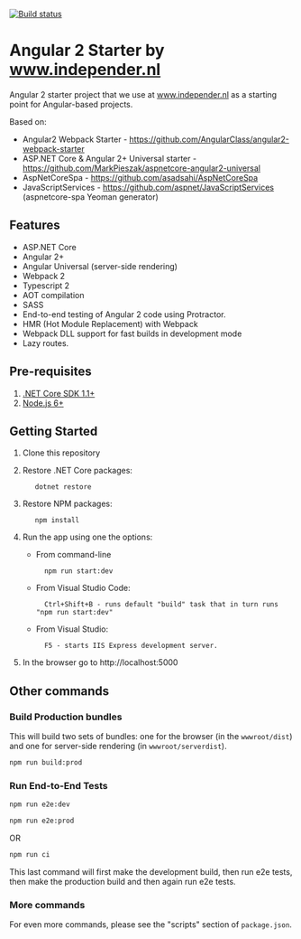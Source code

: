 [![Build status](https://ci.appveyor.com/api/projects/status/8g11158wx2f53g1x?svg=true)](https://ci.appveyor.com/project/pglazkov/independerstarter)

# Angular 2 Starter by www.independer.nl
Angular 2 starter project that we use at www.independer.nl as a starting point for Angular-based projects.  

Based on:
* Angular2 Webpack Starter - https://github.com/AngularClass/angular2-webpack-starter
* ASP.NET Core & Angular 2+ Universal starter - https://github.com/MarkPieszak/aspnetcore-angular2-universal 
* AspNetCoreSpa - https://github.com/asadsahi/AspNetCoreSpa
* JavaScriptServices - https://github.com/aspnet/JavaScriptServices (aspnetcore-spa Yeoman generator)

## Features

* ASP.NET Core
* Angular 2+
* Angular Universal (server-side rendering)
* Webpack 2
* Typescript 2
* AOT compilation
* SASS
* End-to-end testing of Angular 2 code using Protractor.
* HMR (Hot Module Replacement) with Webpack
* Webpack DLL support for fast builds in development mode
* Lazy routes.
 
## Pre-requisites

1. [.NET Core SDK 1.1+](https://www.microsoft.com/net/core#windows)
3. [Node.js 6+](https://nodejs.org/en/)

## Getting Started
1. Clone this repository
2. Restore .NET Core packages:

          dotnet restore
3. Restore NPM packages:

          npm install
8. Run the app using one the options:
    * From command-line
    
            npm run start:dev
       
    * From Visual Studio Code:
       
            Ctrl+Shift+B - runs default "build" task that in turn runs "npm run start:dev"
       
    * From Visual Studio:
    
            F5 - starts IIS Express development server.
9. In the browser go to http://localhost:5000


## Other commands

### Build Production bundles
This will build two sets of bundles: one for the browser (in the `wwwroot/dist`) and one for server-side rendering (in `wwwroot/serverdist`).
```bash
npm run build:prod
```
### Run End-to-End Tests
```bash
npm run e2e:dev
```
```bash
npm run e2e:prod
```
OR
```bash
npm run ci
```
This last command will first make the development build, then run e2e tests, then make the production build and then again run e2e tests.

### More commands
For even more commands, please see the "scripts" section of `package.json`.
